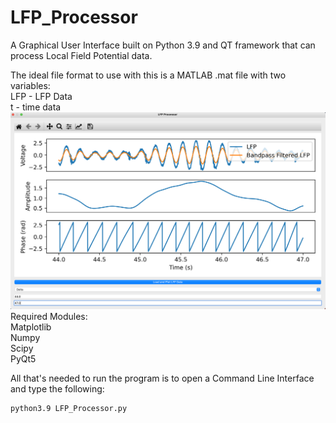 # LFP_Processor
A Graphical User Interface built on Python 3.9 and QT framework that can process Local Field Potential data.

The ideal file format to use with this is a MATLAB .mat file with two variables:  
LFP - LFP Data  
t - time data  
![Alt text](Screenshot.png?raw=true "Example Image")
Required Modules:  
Matplotlib  
Numpy  
Scipy  
PyQt5  

All that's needed to run the program is to open a Command Line Interface and type the following:
```
python3.9 LFP_Processor.py
```
